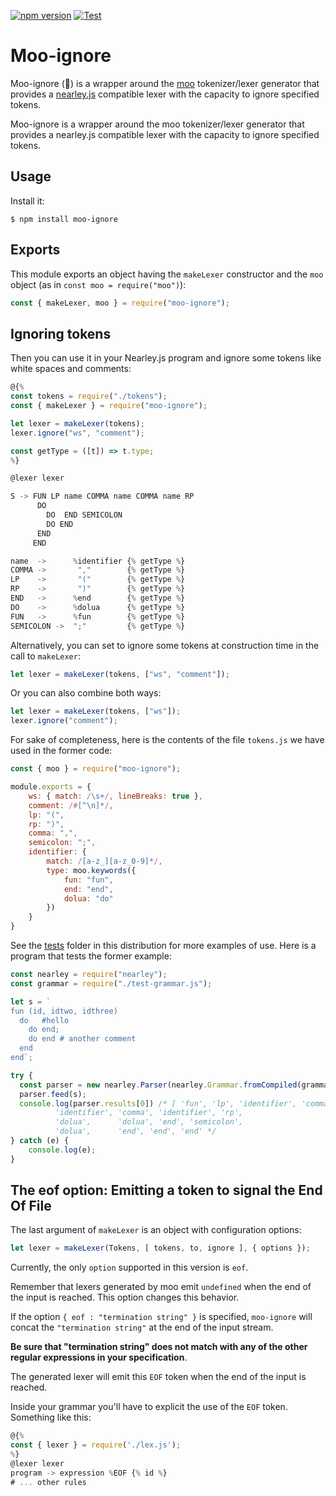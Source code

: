 [![npm version](https://badge.fury.io/js/moo-ignore.svg)](https://badge.fury.io/js/moo-ignore)
[![Test](https://github.com/ULL-ESIT-PL/moo-ignore/actions/workflows/node.yml/badge.svg?branch=main)](https://github.com/ULL-ESIT-PL/moo-ignore/actions/workflows/node.yml)

# Moo-ignore

Moo-ignore (🐄) is a wrapper around the [moo](https://www.npmjs.com/package/moo) tokenizer/lexer generator that provides a [nearley.js](https://github.com/hardmath123/nearley) compatible lexer with the capacity to ignore specified tokens.

Moo-ignore is a wrapper around the moo tokenizer/lexer generator that provides a nearley.js compatible lexer with the capacity to ignore specified tokens.

## Usage

Install it: 

```
$ npm install moo-ignore
``` 

## Exports

This module exports an object having the `makeLexer` constructor and the `moo` object (as in `const moo = require("moo")`):

```js
const { makeLexer, moo } = require("moo-ignore");
```

## Ignoring tokens

Then you can use it in your Nearley.js program and ignore some tokens like white spaces and comments:


```js
@{%
const tokens = require("./tokens");
const { makeLexer } = require("moo-ignore");

let lexer = makeLexer(tokens);
lexer.ignore("ws", "comment");

const getType = ([t]) => t.type;
%}

@lexer lexer

S -> FUN LP name COMMA name COMMA name RP 
      DO 
        DO  END SEMICOLON 
        DO END 
      END
     END

name  ->      %identifier {% getType %}
COMMA ->       ","        {% getType %}
LP    ->       "("        {% getType %}
RP    ->       ")"        {% getType %}
END   ->      %end        {% getType %}
DO    ->      %dolua      {% getType %}
FUN   ->      %fun        {% getType %}
SEMICOLON ->  ";"         {% getType %}
```

Alternatively, you can set to ignore some tokens at construction time in the call to `makeLexer`:

```js
let lexer = makeLexer(tokens, ["ws", "comment"]);
```

Or you can also combine both ways:

```js
let lexer = makeLexer(tokens, ["ws"]);
lexer.ignore("comment");
```

For sake of completeness, here is the contents of the file `tokens.js` we have used in the former code:

```js
const { moo } = require("moo-ignore");

module.exports = {
    ws: { match: /\s+/, lineBreaks: true },
    comment: /#[^\n]*/,
    lp: "(",
    rp: ")",
    comma: ",",
    semicolon: ";",
    identifier: {
        match: /[a-z_][a-z_0-9]*/,
        type: moo.keywords({
            fun: "fun",
            end: "end",
            dolua: "do"
        })
    }
}
```

See the [tests](https://github.com/ULL-ESIT-PL/moo-ignore/tree/main/test) folder in this distribution for more examples of use. Here is a program that tests the former example:

```js
const nearley = require("nearley");
const grammar = require("./test-grammar.js");

let s = `
fun (id, idtwo, idthree)  
  do   #hello
    do end;
    do end # another comment
  end 
end`;

try {
  const parser = new nearley.Parser(nearley.Grammar.fromCompiled(grammar));
  parser.feed(s);
  console.log(parser.results[0]) /* [ 'fun', 'lp', 'identifier', 'comma',
          'identifier', 'comma', 'identifier', 'rp',
          'dolua',      'dolua', 'end', 'semicolon',
          'dolua',      'end', 'end', 'end' */
} catch (e) {
    console.log(e);
}
```

## The eof option: Emitting a token to signal the End Of File

The last  argument of `makeLexer` is an object with configuration options:

```js
let lexer = makeLexer(Tokens, [ tokens, to, ignore ], { options });
```


Currently, the only `option` supported in this version is `eof`. 

Remember that lexers generated by moo emit `undefined` when the end of the input is reached. This option changes this behavior.

If the option `{ eof : "termination string" }` is specified, `moo-ignore` will concat the `"termination string"`  at the end of the input stream. 

**Be sure that "termination string" does not match with any of the other regular expressions in your specification**.

The generated lexer will emit this `EOF` token when the end of the input is reached. 

Inside your grammar you'll have to explicit the use of the `EOF` token. Something like this:

```js
@{%
const { lexer } = require('./lex.js');
%}
@lexer lexer
program -> expression %EOF {% id %}
# ... other rules
```